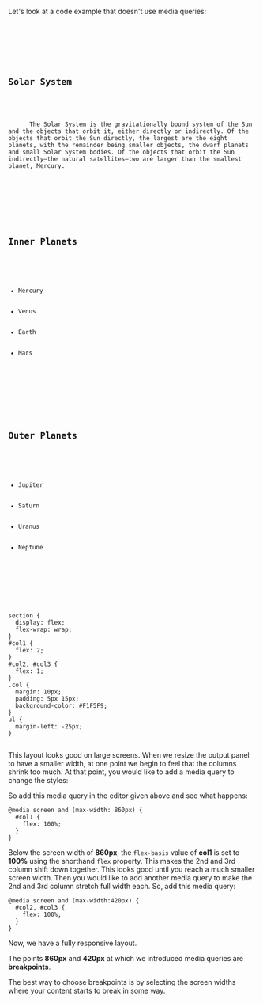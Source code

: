 Let's look at a code example
that doesn't use media queries:

<Editor lang="css">
<code>
<panel lang="html">
<section>
  <div id="col1" class="col">
    <h2>Solar System</h2>
    <p>
      The Solar System is the gravitationally bound system of the Sun and the objects that orbit it, either directly or indirectly. Of the objects that orbit the Sun directly, the largest are the eight planets, with the remainder being smaller objects, the dwarf planets and small Solar System bodies. Of the objects that orbit the Sun indirectly—the natural satellites—two are larger than the smallest planet, Mercury.
    </p>
  </div>
  <div id="col2" class="col">
    <h2>Inner Planets</h2>
    <ul>
      <li>Mercury</li>
      <li>Venus</li>
      <li>Earth</li>
      <li>Mars</li>
    </ul>
  </div>
  <div id="col3" class="col">
    <h2>Outer Planets</h2>
    <ul>
      <li>Jupiter</li>
      <li>Saturn</li>
      <li>Uranus</li>
      <li>Neptune</li>
    </ul>
  </div>
</section>
</panel>
<panel lang="css">
section {
  display: flex;
  flex-wrap: wrap;
}
#col1 {
  flex: 2;
}
#col2, #col3 {
  flex: 1;
}
.col {
  margin: 10px;
  padding: 5px 15px;
  background-color: #F1F5F9;
}
ul {
  margin-left: -25px;
}
</panel>
</code>
</Editor>

This layout looks good on large screens.
When we resize the output panel to have
a smaller width, at one point we begin
to feel that the columns shrink too much.
At that point, you would like to add a
media query to change the styles:

So add this media query in the
editor given above and see what happens:

```
@media screen and (max-width: 860px) {
  #col1 {
    flex: 100%;
  }
}
```

Below the screen width of **860px**,
the `flex-basis` value of **col1** is set
to **100%** using the shorthand `flex` property.
This makes the 2nd and 3rd column shift down
together. This looks good until you reach a
much smaller screen width. Then you would like
to add another media query to make the 2nd
and
3rd column stretch full width each.
So, add this media query:

```
@media screen and (max-width:420px) {
  #col2, #col3 {
    flex: 100%;
  }
}
```

Now, we have a
fully responsive layout.

The points **860px**
and
**420px** at which we introduced
media queries are **breakpoints**.

The best way to choose breakpoints
is by selecting the screen widths
where your content starts to break
in some way.

<!--
In the code, `@media screen and (max-width: 600px)`,
**600px** is known
as a **breakpoint**. You can
add as many breakpoints
as you wish:

<Editor lang="css">
<code>
<panel lang="html">
<div>
</div>
</panel>
<panel lang="css">
div {
  height: 200px;
  background-color: green;
}
@media screen and (max-width: 600px) {
  div {
    background-color: orange;
  }
}
@media screen and (max-width: 400px) {
  div {
    background-color: yellow;
  }
}
</panel>
</code>
</Editor>

Click on the maximize code editor
button on the top right side of the
editor.

Now, try changing the size of
the output panel by dragging the
sides.

When you make it to be a size less than
**400px**, you'll see that the background colour
changes to **yellow**.

On the other hand, when the screen size is
dragged to be made larger than **400px** but
smaller than **600px**, the background colour
becomes **orange**.

In this case, the order of
appearance of media rules is
very important. If you place the
`max-width: 600px` media rule
after `max-width: 400px`,
then you will never see yellow
because now the condition of
`max-width: 600px` overrides
the previous condition.

Try reversing the two to
check for yourself.

In the above example, we set
green color for larger screens
and
as we go smaller, we change the color.
However, we can achieve the same
output starting from smaller
screens and changing the
styles as the screen size
increases, by using the `min-width`
condition instead of `max-width`:

<Editor lang="css">
<code>
<panel lang="html">
<div>
</div>
</panel>
<panel lang="css">
div {
  height: 200px;
  background-color: yellow;
}
@media screen and (min-width: 400px) {
  div {
    background-color: orange;
  }
}
@media screen and (min-width: 600px) {
  div {
    background-color: green;
  }
}
</panel>
</code>
</Editor>te that the output is same,
but the approach is different.
This approach is known as
**mobile first approach**, where
you set styles for mobile
screen sizes first and then
make changes for larger screens.
This is the recommended
approach for best performance.

Also notice that while using
`min-width`, the media query
with **400px** has to be
specified before **600px**
for it to work correctly.

So, for 'desktop first approach',
start with the largest breakpoint.
And for 'mobile first approach',
start with the smallest breakpoint.
-->
